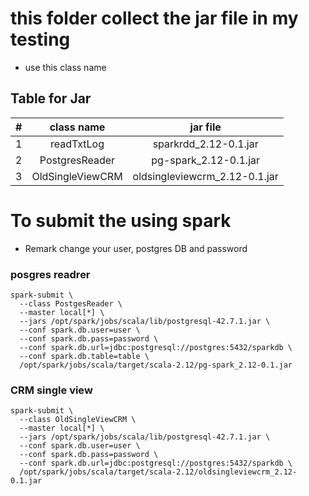 # this folder collect the jar file in my testing 
- use this class name 

## Table for Jar

| # | class name | jar file |
|:-:|:----------:|:--------:|
|1| readTxtLog | sparkrdd_2.12-0.1.jar | 
|2| PostgresReader | pg-spark_2.12-0.1.jar | 
|3| OldSingleViewCRM | oldsingleviewcrm_2.12-0.1.jar | 

# To submit the using spark 
-  Remark change your user, postgres DB and  password 

### posgres readrer 

```postgres reader 
spark-submit \
  --class PostgesReader \
  --master local[*] \
  --jars /opt/spark/jobs/scala/lib/postgresql-42.7.1.jar \
  --conf spark.db.user=user \
  --conf spark.db.pass=password \
  --conf spark.db.url=jdbc:postgresql://postgres:5432/sparkdb \
  --conf spark.db.table=table \
  /opt/spark/jobs/scala/target/scala-2.12/pg-spark_2.12-0.1.jar
```

### CRM single view 
```
spark-submit \
  --class OldSingleViewCRM \
  --master local[*] \
  --jars /opt/spark/jobs/scala/lib/postgresql-42.7.1.jar \
  --conf spark.db.user=user \
  --conf spark.db.pass=password \
  --conf spark.db.url=jdbc:postgresql://postgres:5432/sparkdb \
  /opt/spark/jobs/scala/target/scala-2.12/oldsingleviewcrm_2.12-0.1.jar
```